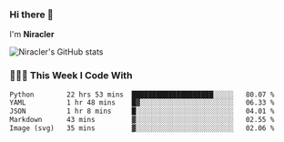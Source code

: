 ### Hi there 👋

I'm **Niracler**

![Niracler's GitHub stats](https://github-readme-stats.vercel.app/api?username=Niracler&show_icons=true)


### 👨🏻‍💻 This Week I Code With

<!--START_SECTION:waka-->

```txt
Python        22 hrs 53 mins  ████████████████████░░░░░   80.07 %
YAML          1 hr 48 mins    █▓░░░░░░░░░░░░░░░░░░░░░░░   06.33 %
JSON          1 hr 8 mins     █░░░░░░░░░░░░░░░░░░░░░░░░   04.01 %
Markdown      43 mins         ▓░░░░░░░░░░░░░░░░░░░░░░░░   02.55 %
Image (svg)   35 mins         ▓░░░░░░░░░░░░░░░░░░░░░░░░   02.06 %
```

<!--END_SECTION:waka-->
